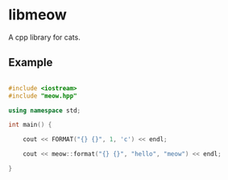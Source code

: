 # libmeow

A cpp library for cats.

## Example

```cpp

#include <iostream>
#include "meow.hpp"

using namespace std;

int main() {

    cout << FORMAT("{} {}", 1, 'c') << endl;

    cout << meow::format("{} {}", "hello", "meow") << endl;

}

```